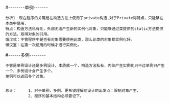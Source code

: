 #--------单例-------

    分析1：现在程序的关键是在构造方法上使用了private构造,对于Private得特点，只能够在本类中使用，
    特点：构造方法私有化，外部无法产生新的实例化对象，只能够通过类提供的static方法提供的方法，取得对象的引用。
    饿汉式：不管程序中是否有对象需要使用此类，那么此类的对象都实例化好。
    懒汉室：在第一次使用的时候才进行实例化。
    
    
#------多例--------
        
    不管是单例设计还是多例设计，本质就一个，构造方法私有，内部产生实例化只不过单例只产生一个，多例设计会产生多个。
    单例可以返回多个对象。
    
    
    总计：     1、对于单例，多例，更希望理解他设计的出发点：限制对象产生，
              2、程序的基本结构必须要记下。